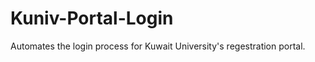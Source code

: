 Kuniv-Portal-Login
==================

Automates the login process for Kuwait University's regestration portal.
